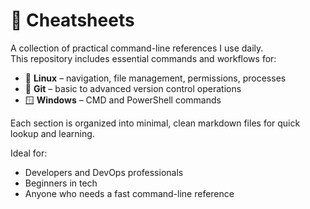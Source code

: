 # 📘 Cheatsheets

A collection of practical command-line references I use daily.  
This repository includes essential commands and workflows for:

- 🐧 **Linux** – navigation, file management, permissions, processes
- 🌱 **Git** – basic to advanced version control operations
- 🪟 **Windows** – CMD and PowerShell commands

Each section is organized into minimal, clean markdown files for quick lookup and learning.

Ideal for:
- Developers and DevOps professionals
- Beginners in tech
- Anyone who needs a fast command-line reference
